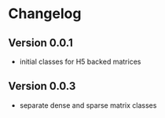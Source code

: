 # Changelog

## Version 0.0.1

- initial classes for H5 backed matrices

## Version 0.0.3

- separate dense and sparse matrix classes
